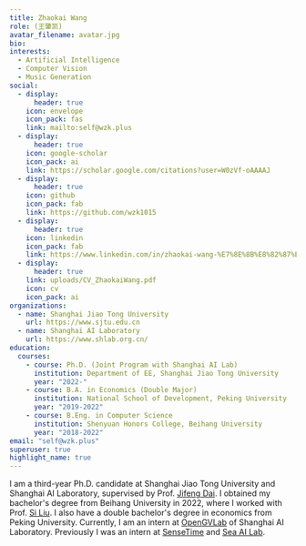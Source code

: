 ```yaml
---
title: Zhaokai Wang
role: (王肇凯)
avatar_filename: avatar.jpg
bio: 
interests:
  - Artificial Intelligence
  - Computer Vision
  - Music Generation
social:
  - display:
      header: true
    icon: envelope
    icon_pack: fas
    link: mailto:self@wzk.plus
  - display:
      header: true
    icon: google-scholar
    icon_pack: ai
    link: https://scholar.google.com/citations?user=W0zVf-oAAAAJ
  - display:
      header: true
    icon: github
    icon_pack: fab
    link: https://github.com/wzk1015
  - display:
      header: true
    icon: linkedin
    icon_pack: fab
    link: https://www.linkedin.com/in/zhaokai-wang-%E7%8E%8B%E8%82%87%E5%87%AF-5428181aa/
  - display:
      header: true
    link: uploads/CV_ZhaokaiWang.pdf
    icon: cv
    icon_pack: ai
organizations:
  - name: Shanghai Jiao Tong University
    url: https://www.sjtu.edu.cn
  - name: Shanghai AI Laboratory
    url: https://www.shlab.org.cn/
education:
  courses:
    - course: Ph.D. (Joint Program with Shanghai AI Lab)
      institution: Department of EE, Shanghai Jiao Tong University
      year: "2022-"
    - course: B.A. in Economics (Double Major)
      institution: National School of Development, Peking University
      year: "2019-2022"
    - course: B.Eng. in Computer Science
      institution: Shenyuan Honors College, Beihang University
      year: "2018-2022"
email: "self@wzk.plus"
superuser: true
highlight_name: true
---
```

I am a third-year Ph.D. candidate at Shanghai Jiao Tong University and Shanghai AI Laboratory, supervised by Prof. <a href="https://jifengdai.org/">Jifeng Dai</a>. I obtained my bachelor's degree from Beihang University in 2022, where I worked with Prof. [Si Liu](https://colalab.net/people). I also have a double bachelor's degree in economics from Peking University. Currently, I am an intern at [OpenGVLab](https://github.com/OpenGVLab) of Shanghai AI Laboratory. Previously I was an intern at [SenseTime](https://www.sensetime.com/) and <a href="https://sail.sea.com/">Sea AI Lab</a>.

